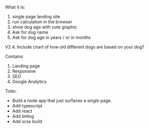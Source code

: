 What it is:

1. single page landing site
2. run calculation in the browser
3. show dog age with cute graphic
4. Ask for dog name
5. Ask for dog age in years / or in months

V2 4. Include chart of how old different dogs are based on your dog?

Contains

1. Landing page
2. Responsive
3. SEO
4. Google Analytics

Todo:

- Build a node app that just surfaces a single page.
- Add typescript
- Add react
- Add linting
- Add scss build
